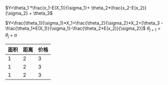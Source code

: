 $Y=\theta_1 *\frac{x_1-E(X_1)}{\sigma_1}+ \theta_2*\frac{x_2-E(x_2)}{\sigma_2} + \theta_3$

$Y=\frac{\theta_1}{\sigma_1}*X_1+\frac{\theta_2}{\sigma_2}*X_2+[\theta_3 - \frac{\theta_1*E(X_1)}{\sigma_1}-\frac{\theta_2*E(x_2)}{\sigma_2}]$
$\theta_{j+1} = \theta_j + \alpha$

|面积|距离|价格|
|--|--|-|
|1|2|3|
|1|2|3|
|1|2|3|